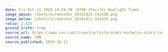 ```yaml
---
date: Fri Oct 11 2019 19:24:30 -0700 (Pacific Daylight Time)
image_above: /shots/Screenshot_20191011-192430.png
image_below: /shots/Screenshot_20191011-192435.png
ratio: 2.625
ground_truth: true
source_url: https://www.cnn.com/travel/article/araki-michelin-stars-loss-london/index.html
source_name: CNN
source_published: 2019-10-11
---
```

